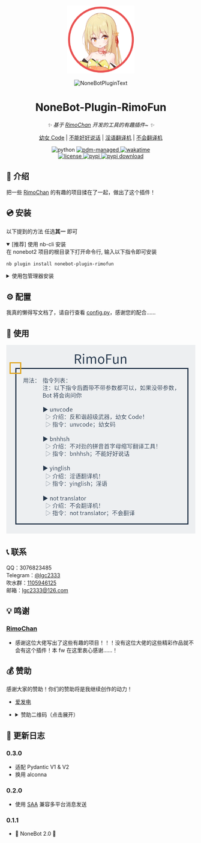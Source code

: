<!-- markdownlint-disable MD033 MD036 MD041 -->

<div align="center">
  <a href="https://v2.nonebot.dev/store"><img src="https://raw.githubusercontent.com/lgc-NB2Dev/readme/main/rimofun/rimofun.png" width="180" height="180" alt="NoneBotPluginLogo"></a>
  <br>
  <p><img src="https://raw.githubusercontent.com/A-kirami/nonebot-plugin-template/resources/NoneBotPlugin.svg" width="240" alt="NoneBotPluginText"></p>
</div>

<div align="center">

# NoneBot-Plugin-RimoFun

_✨ 基于 [RimoChan](https://github.com/RimoChan) 开发的工具的有趣插件~ ✨_

[幼女 Code](https://github.com/RimoChan/unvcode) | [不能好好说话](https://github.com/RimoChan/bnhhsh) | [淫语翻译机](https://github.com/RimoChan/yinglish) | [不会翻译机](https://github.com/RimoChan/not_translator)

<img src="https://img.shields.io/badge/python-3.9+-blue.svg" alt="python">
<a href="https://pdm.fming.dev">
  <img src="https://img.shields.io/badge/pdm-managed-blueviolet" alt="pdm-managed">
</a>
<a href="https://wakatime.com/badge/user/b61b0f9a-f40b-4c82-bc51-0a75c67bfccf/project/4a5fe67b-9572-412a-84b8-064ca20f9157">
  <img src="https://wakatime.com/badge/user/b61b0f9a-f40b-4c82-bc51-0a75c67bfccf/project/4a5fe67b-9572-412a-84b8-064ca20f9157.svg" alt="wakatime">
</a>

<br />

<a href="./LICENSE">
  <img src="https://img.shields.io/github/license/lgc-NB2Dev/nonebot-plugin-rimofun.svg" alt="license">
</a>
<a href="https://pypi.python.org/pypi/nonebot-plugin-rimofun">
  <img src="https://img.shields.io/pypi/v/nonebot-plugin-rimofun.svg" alt="pypi">
</a>
<a href="https://pypi.python.org/pypi/nonebot-plugin-rimofun">
  <img src="https://img.shields.io/pypi/dm/nonebot-plugin-rimofun" alt="pypi download">
</a>

</div>

## 📖 介绍

把一些 [RimoChan](https://github.com/RimoChan) 的有趣的项目揉在了一起，做出了这个插件！

## 💿 安装

以下提到的方法 任选**其一** 即可

<details open>
<summary>[推荐] 使用 nb-cli 安装</summary>
在 nonebot2 项目的根目录下打开命令行, 输入以下指令即可安装

```bash
nb plugin install nonebot-plugin-rimofun
```

</details>

<details>
<summary>使用包管理器安装</summary>
在 nonebot2 项目的插件目录下, 打开命令行, 根据你使用的包管理器, 输入相应的安装命令

<details>
<summary>pip</summary>

```bash
pip install nonebot-plugin-rimofun
```

</details>
<details>
<summary>pdm</summary>

```bash
pdm add nonebot-plugin-rimofun
```

</details>
<details>
<summary>poetry</summary>

```bash
poetry add nonebot-plugin-rimofun
```

</details>
<details>
<summary>conda</summary>

```bash
conda install nonebot-plugin-rimofun
```

</details>

打开 nonebot2 项目根目录下的 `pyproject.toml` 文件, 在 `[tool.nonebot]` 部分的 `plugins` 项里追加写入

```toml
[tool.nonebot]
plugins = [
    # ...
    "nonebot_plugin_rimofun"
]
```

</details>

## ⚙️ 配置

我真的懒得写文档了，请自行查看 [config.py](nonebot_plugin_rimofun/config.py)，感谢您的配合……

## 🎉 使用

![help](https://raw.githubusercontent.com/lgc-NB2Dev/readme/main/rimofun/-6cb8f68366e0b5f5.png)

<!--
### 指令表

不想写文档了……累了……
看看 [\_\_init\_\_.py](nonebot_plugin_rimofun/__init__.py) 吧，谢谢您了……
-->

## 📞 联系

QQ：3076823485  
Telegram：[@lgc2333](https://t.me/lgc2333)  
吹水群：[1105946125](https://jq.qq.com/?_wv=1027&k=Z3n1MpEp)  
邮箱：<lgc2333@126.com>

## 💡 鸣谢

### [RimoChan](https://github.com/RimoChan)

- 感谢这位大佬写出了这些有趣的项目！！！没有这位大佬的这些精彩作品就不会有这个插件！本 fw 在这里衷心感谢……！

## 💰 赞助

感谢大家的赞助！你们的赞助将是我继续创作的动力！

- [爱发电](https://afdian.net/@lgc2333)
- <details>
    <summary>赞助二维码（点击展开）</summary>

  ![讨饭](https://raw.githubusercontent.com/lgc2333/ShigureBotMenu/master/src/imgs/sponsor.png)

  </details>

## 📝 更新日志

### 0.3.0

- 适配 Pydantic V1 & V2
- 换用 alconna

### 0.2.0

- 使用 [SAA](https://github.com/felinae98/nonebot-plugin-send-anything-anywhere) 兼容多平台消息发送

### 0.1.1

- 🎉 NoneBot 2.0 🚀
